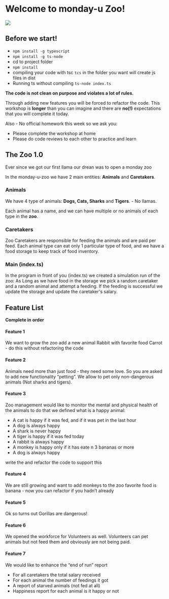# Welcome to monday-u Zoo!



![](https://i.ytimg.com/vi/6_zFLsW7z2E/maxresdefault.jpg)

## Before we start!

* `npm install -g typescript`
* `npm install -g ts-node`
*  cd to project folder
* `npm install`
* compiling your code with tsc `tcs` in the folder you want will create js files in dist
* Running ts without compiling `ts-node index.ts`


**The code is not clean on purpose and violates a lot of rules.**

Through adding new features you will be forced to refactor the code.
This workshop is **longer** than you can imagine and there are **no(!)** expectations that you will complete it today.

Also - No official homework this week so we ask you:

* Please complete the workshop at home
* Please do code reviews to each other to practice and learn

## The Zoo 1.0

Ever since we got our first llama our drean was to open a monday zoo

In the monday-u-zoo we have 2 main entities: **Animals** and **Caretakers**.

### Animals
We have 4 type of animals:
**Dogs, Cats, Sharks** and **Tigers**. - No llamas.

Each animal has a name, and we can have multiple or no animals of each type in the ****zoo****.

### Caretakers
Zoo Caretakers are responsible for feeding the animals and are paid per feed.
Each animal type can eat only 1 particular type of food, and we have a food storage to keep track of food inventory.

### Main (index.ts)
In the program in front of you (index.ts) we created a simulation run of the zoo:
As Long as we have food in the storage we pick a random caretaker and a random animal and attempt a feeding. If the feeding is successful we update the storage and update the caretaker's salary.


## Feature List

**Complete in order**

#### Feature 1

We want to grow the zoo add a new animal Rabbit with favorite food Carrot - do this without refactoring the code

#### Feature 2

Animals need more than just food - they need some love. So you are asked to add new functionality “petting”. We allow to pet only non-dangerous animals (Not sharks and tigers).

#### Feature 3

Zoo management would like to monitor the mental and physical health of the animals to do that we defined what is a happy animal:
* A cat is happy if it was fed, and if it was pet in the last hour
* A dog is always happy
* A shark is never happy
* A tiger is happy if it was fed today
* A rabbit is always happy
* A monkey is happy only if it has eate	n 3 bananas or more
* A dog is always happy

write the and refactor the code to support this

#### Feature 4

We are still growing and want to add monkeys to the zoo favorite food is banana - now you can refactor if you hadn’t already

#### Feature 5

Ok so turns out Gorillas are dangerous! 

#### Feature 6

We opened the workforce for Volunteers as well. Volunteers can pet animals but not feed them and obviously are not being paid.

#### Feature 7

We would like to enhance the “end of run” report
* For all caretakers the total salary received
* For each animal the number of feedings it got
* A report of starved animals (not fed at all)
* Happiness report for each animal is it happy or not
